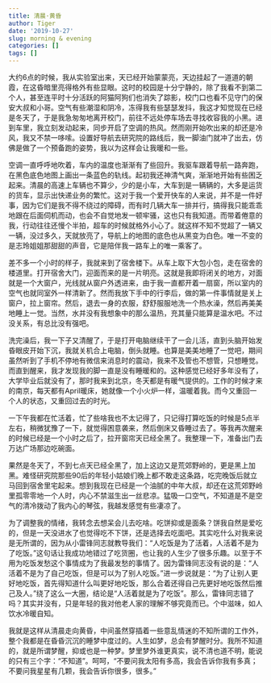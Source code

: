 ```yaml
---
title: 清晨·黄昏
author: Tiger
date: '2019-10-27'
slug: morning & evening
categories: []
tags: []
---
```


大约6点的时候，我从实验室出来，天已经开始蒙蒙亮，天边挂起了一道道的朝霞，在这昏暗里亮得格外有些显眼。这时的校园是十分宁静的，除了我看不到第二个人，甚至连平时十分活跃的阿猫阿狗们也消失了踪影，校门口也看不见守门的保安大叔和小哥。空气有些潮湿和阴冷，冻得我有些瑟瑟发抖，我这才知觉现在已经是冬天了，于是我急匆匆地离开校门，前往不远处停车场去寻找收容我的小黑。进到车里，我立刻发动起来，同步开启了空调的热风。然而刚开始吹出来的却还是冷风，我又不禁一哆嗦。设置好导航去研究院的路线后，我一脚油门就冲了出去，仿佛是做了一个预备跑的姿势，我以为这样会让我暖和一些。

空调一直呼呼地吹着，车内的温度也渐渐有了些回升。我驱车跟着导航一路奔跑，在黑色底色地图上画出一条蓝色的轨线。起初我还神清气爽，渐渐地开始有些困乏起来。清晨的高速上车辆也不算少，少的是小车，大车到是一辆辆的，大多是运货的货车，显示出快递业务的繁忙。这对于我一个爱开快车的人来说，并不是一件好事，因为它们是我不得不绕过的障碍，而有时几辆大车一排并行，搞得我只能乖乖地跟在后面伺机而动，也会不自觉地发一顿牢骚，这也只有我知道。而带着倦意的我，行动往往还慢个半拍，超车的时候就格外小心了。就这样不知不觉超了一辆又一辆，没过多久，天就放亮了，导航上的地图的底色也从黑变为白色。唯一不变的是志玲姐姐那甜甜的声音，它是陪伴我一路车上的唯一乘客了。

差不多一个小时的样子，我就来到了宿舍楼下。从车上取下大包小包，走在宿舍的楼道里。打开宿舍大门，迎面而来的是一片明亮。这就是我即将闭关的地方，对面就是一个大窗户，光线就从窗户外透进来，由于我一直都开着一扇窗，所以室内的空气也就同室外一样清新了。然而我放下手中的行李后，做的第一件事情就是关上窗户，拉上窗帘。然后，退去一身的衣服，舒舒服服地洗一个热水澡，然后再美美地睡上一觉。当然，水并没有我想象中的那么温热，充其量只能算是温水吧。不过没关系，有总比没有强吧。

洗完澡后，我一下子又清醒了，于是打开电脑继续干了一会儿活，直到头脑开始发昏眼皮开始下沉，我就关机合上电脑，倒头就睡。也算是美美地睡了一觉吧，期间虽然听到了手机不停地有微信来消息时的震动，我来不及管也不想管，只想睡觉。而直到醒来，我才发现我的脚一直是没有睡暖和的。这种感觉已经好多年没有了，大学毕业后就没有了，那时我来到北京，冬天都是有暖气提供的。工作的时候才来的南京，每天都有April暖床，她就像一个小火炉一样，温暖着我。而今又重回一个人的状态，又重回过去的时光。

一下午我都在忙活着，忙了些啥我也不太记得了，只记得打算吃饭的时候是5点半左右，稍微犹豫了一下，就觉得困意袭来，然后倒床又昏睡过去了。等我再次醒来的时候已经是一个小时之后了，拉开窗帘天已经全黑了。我整理一下，准备出门去万达广场那边吃碗面。

果然是冬天了，不到七点天已经全黑了，加上这边又是荒郊野岭的，更是黑上加黑。难怪研究院那些90后的年轻小姑娘们晚上都不敢走这条路，吃完晚饭后就立马回到宿舍里宅起来。想到我现在已经是一个油腻的中年大叔，却还在这荒郊野岭里孤零零地一个人时，内心不禁滋生出一丝悲凉。猛吸一口空气，不知道是不是空气的清冷拨动了我内心的琴弦，我越发感觉有些凄凉了。

为了调整我的情绪，我转念去想呆会儿去吃啥。吃饼抑或是面条？饼我自然是爱吃的，但是一天没进水了也觉得吃不下饼，还是选择去吃面吧。其实吃什么对我来说是无所谓的，因为从小雷锋同志就教导我们：“人吃饭是为了活着，人活着不是为了吃饭。”这句话让我成功地错过了吃货圈，也让我的人生少了很多乐趣。以至于不用为吃饭发愁这个事情成为了我最发愁的事情了。因为雷锋同志没有说的是：“人活着不是为了自己吃饭，但是可以为了别人吃饭。”进一步说就是：“为了让别人更好地吃饭，首先得知道什么叫更好地吃饭，那么合着还得自己先更好地吃饭然后推己及人。”绕了这么一大圈，结论是“人活着就是为了吃饭”。那么，雷锋同志错了吗？其实并没有，只是年轻的我对他老人家的理解不够究竟而已。个中滋味，如人饮水冷暖自知。

我就是这样从清晨走向黄昏，中间虽然穿插着一些意乱情迷的不知所谓的工作外，整个我都是在昏昏沉沉的睡梦中度过的。人生如梦，总会有梦醒时分。我所不知道的，就是所谓梦醒，抑或也是一种梦。梦里梦外谁更真实，说不清也道不明，能说的只有三个字：“不知道”。呵呵，“不要问我太阳有多高，我会告诉你我有多真；不要问我星星有几颗，我会告诉你很多，很多。”
